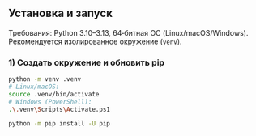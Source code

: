 ## Установка и запуск

Требования: Python 3.10–3.13, 64‑битная ОС (Linux/macOS/Windows). Рекомендуется изолированное окружение (`venv`).

### 1) Создать окружение и обновить pip
```bash
python -m venv .venv
# Linux/macOS:
source .venv/bin/activate
# Windows (PowerShell):
.\.venv\Scripts\Activate.ps1

python -m pip install -U pip
